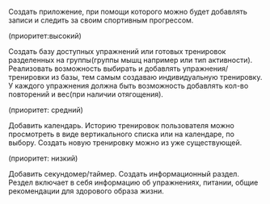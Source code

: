 Создать приложение, при помощи которого можно будет добавлять записи и следить за своим спортивным прогрессом.

(приоритет:высокий)

Создать базу доступных упражнений или готовых тренировок разделенных на группы(группы мышц например или тип активности).
Реализовать возможность выбирать и добавлять упражнения/тренировки из базы, тем самым создаваю индивидуальную тренировку.
У каждого упражнения должна быть возможность добавлять кол-во повторений и вес(при наличии отягощения).

(приоритет: средний)

Добавить календарь.
Историю тренировок пользователя можно просмотреть в виде вертикального списка или на календаре, по выбору.
Создать новую тренировку можно из уже существующей. 

(приоритет: низкий)

Добавить секундомер/таймер.
Создать информационный раздел. Рездел включает в себя информацию об упражнениях, питании, общие рекомендации для здорового образа жизни.

